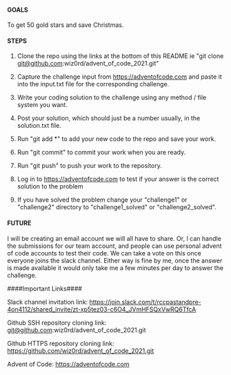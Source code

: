 #### GOALS ####

To get 50 gold stars and save Christmas.

#### STEPS ####

1. Clone the repo using the links at the bottom of this README ie "git clone git@github.com:wiz0rd/advent_of_code_2021.git"

2. Capture the challenge input from https://adventofcode.com and paste it into the input.txt file for the
corresponding challenge.

3. Write your coding solution to the challenge using any method / file system you want.

4. Post your solution, which should just be a number usually, in the solution.txt file.

5. Run "git add *" to add your new code to the repo and save your work.

6. Run "git commit" to commit your work when you are ready.

7. Run "git push" to push your work to the repository.

8. Log in to https://adventofcode.com to test if your answer is the correct solution to the problem

9. If you have solved the problem change your "challenge1" or "challenge2" directory to "challenge1_solved"
or "challenge2_solved".

#### FUTURE ####

I will be creating an email account we will all have to share. Or, I can handle the submissions for our team 
account, and people can use personal advent of code accounts to test their code. We can take a vote on this
once everyone joins the slack channel. Either way is fine by me, once the answer is made available it would
only take me a few minutes per day to answer the challenge.

####Important Links####

Slack channel invitation link: https://join.slack.com/t/rccpastandpre-4on4112/shared_invite/zt-xp5tez03-c6O4_JVmHFSQxVwRQ6TfcA

Github SSH repository cloning link: git@github.com:wiz0rd/advent_of_code_2021.git

Github HTTPS repository cloning link: https://github.com/wiz0rd/advent_of_code_2021.git

Advent of Code: https://adventofcode.com
